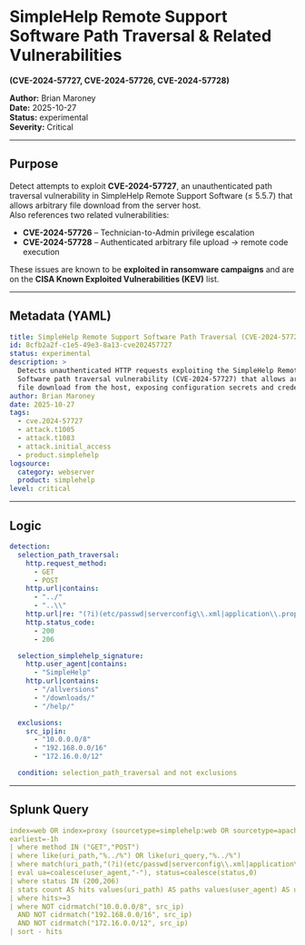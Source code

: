 # SimpleHelp Remote Support Software Path Traversal & Related Vulnerabilities  
**(CVE-2024-57727, CVE-2024-57726, CVE-2024-57728)**  

**Author:** Brian Maroney  
**Date:** 2025-10-27  
**Status:** experimental  
**Severity:** Critical  

---

## Purpose
Detect attempts to exploit **CVE-2024-57727**, an unauthenticated path traversal vulnerability in SimpleHelp Remote Support Software (≤ 5.5.7) that allows arbitrary file download from the server host.  
Also references two related vulnerabilities:  
- **CVE-2024-57726** – Technician-to-Admin privilege escalation  
- **CVE-2024-57728** – Authenticated arbitrary file upload → remote code execution  

These issues are known to be **exploited in ransomware campaigns** and are on the **CISA Known Exploited Vulnerabilities (KEV)** list.  

---

## Metadata (YAML)
```yaml
title: SimpleHelp Remote Support Software Path Traversal (CVE-2024-57727)
id: 8cfb2a2f-c1e5-49e3-8a13-cve202457727
status: experimental
description: >
  Detects unauthenticated HTTP requests exploiting the SimpleHelp Remote Support
  Software path traversal vulnerability (CVE-2024-57727) that allows arbitrary
  file download from the host, exposing configuration secrets and credentials.
author: Brian Maroney
date: 2025-10-27
tags:
  - cve.2024-57727
  - attack.t1005
  - attack.t1083
  - attack.initial_access
  - product.simplehelp
logsource:
  category: webserver
  product: simplehelp
level: critical
```

---

## Logic
```yaml
detection:
  selection_path_traversal:
    http.request_method:
      - GET
      - POST
    http.url|contains:
      - "../"
      - "..\\"
    http.url|re: "(?i)(etc/passwd|serverconfig\\.xml|application\\.properties|id_rsa|\\.ssh|\\.key|\\.pem|\\.ini|\\.conf)"
    http.status_code:
      - 200
      - 206

  selection_simplehelp_signature:
    http.user_agent|contains:
      - "SimpleHelp"
    http.url|contains:
      - "/allversions"
      - "/downloads/"
      - "/help/"

  exclusions:
    src_ip|in:
      - "10.0.0.0/8"
      - "192.168.0.0/16"
      - "172.16.0.0/12"

  condition: selection_path_traversal and not exclusions

```

---

## Splunk Query
```yaml
index=web OR index=proxy (sourcetype=simplehelp:web OR sourcetype=apache:access)
earliest=-1h
| where method IN ("GET","POST")
| where like(uri_path,"%../%") OR like(uri_query,"%../%")
| where match(uri_path,"(?i)(etc/passwd|serverconfig\\.xml|application\\.properties|id_rsa|\\.ssh|\\.key|\\.pem|\\.ini|\\.conf)")
| eval ua=coalesce(user_agent,"-"), status=coalesce(status,0)
| where status IN (200,206)
| stats count AS hits values(uri_path) AS paths values(user_agent) AS user_agents by src_ip, dest_ip
| where hits>=3
| where NOT cidrmatch("10.0.0.0/8", src_ip)
  AND NOT cidrmatch("192.168.0.0/16", src_ip)
  AND NOT cidrmatch("172.16.0.0/12", src_ip)
| sort - hits

